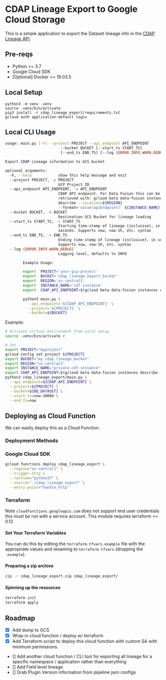 # CDAP Lineage Export to Google Cloud Storage
This is a simple application to export the Dataset lineage info in the
[CDAP Lineage API](https://docs.cdap.io/cdap/current/en/reference-manual/http-restful-api/metadata.html#H2481).


## Pre-reqs
- Python >= 3.7 
- Google Cloud SDK
- [Optional] Docker >= 19.03.5

## Local Setup
```
python3 -m venv .venv
source .venv/bin/activate
pip3 install -r cdap_lineage_export/requirements.txt
gcloud auth application-default login
```

## Local CLI Usage
```bash
usage: main.py [-h] --project PROJECT --api_endpoint API_ENDPOINT
                         --bucket BUCKET [--start_ts START_TS]
                         [--end_ts END_TS] [--log {ERROR,INFO,WARN,DEBUG}]

Export CDAP Lineage information to GCS bucket

optional arguments:
  -h, --help            show this help message and exit
  --project PROJECT, -p PROJECT
                        GCP Project ID
  --api_endpoint API_ENDPOINT, -a API_ENDPOINT
                        CDAP API endpoint. For Data Fusion this can be
                        retrieved with: gcloud beta data-fusion instances
                        describe --location=${REGION}
                        --format='value(apiEndpoint)' ${INSTANCE_NAME}
  --bucket BUCKET, -b BUCKET
                        Destination GCS Bucket for lineage loading
  --start_ts START_TS, -s START_TS
                        Starting time-stamp of lineage (inclusive), in
                        seconds. Supports now, now-1h, etc. syntax
  --end_ts END_TS, -e END_TS
                        Ending time-stamp of lineage (inclusive), in seconds.
                        Supports now, now-1h, etc. syntax
  --log {ERROR,INFO,WARN,DEBUG}
                        Logging level, defaults to INFO

        Example Usage: 

        export  PROJECT='your-gcp-project'
        export  BUCKET='cdap_lineage_export_bucket'
        export  REGION='us-central1'
        export  INSTANCE_NAME='cdf-instance'
        export  CDAP_API_ENDPOINT=$(gcloud beta data-fusion instances describe --location=${REGION} --format='value(apiEndpoint)' ${INSTANCE_NAME})

        python3 main.py \
          --api_endpoint='${CDAP_API_ENDPOINT}' \
          --project='${PROJECT}' \
          --bucket=${BUCKET}
```

Example: 

```bash
# Activate virtual environment from Local Setup
source .venv/bin/activate #

# Set 
export PROJECT="myproject"
gcloud config set project ${PROJECT}
export BUCKET="my_cdap_lineage_bucket"
export REGION="us-central1"
export INSTANCE_NAME="private-cdf-instance"
export CDAP_API_ENDPOINT=$(gcloud beta data-fusion instances describe --location=${REGION} --format="value(apiEndpoint)" ${INSTANCE_NAME})
python3 cdap_lineage_export/main.py \
  --api_endpoint=${CDAP_API_ENDPOINT} \
  --project=${PROJECT} \
  --bucket=${BQ_DATASET} \
  --start_ts=now-1000d \
  --end_ts=now
```

## Deploying as Cloud Function
We can easily deploy this as a Cloud Function.


### Deployment Methods

### Google Cloud SDK

```bash
gcloud functions deploy cdap_lineage_export \
  --region="us-central1" \
  --trigger-http \
  --runtime="python37" \
  --source="./cdap_lineage_export" \
  --entry-point="handle_http" 
```

### Terraform
Note `cloudfunctions.googleapis.com` does not support end user credentials this *must* be run with a service account.
This module requires terraform >= 0.12

#### Set Your Terraform Variables
You can do this by editing the `terraform.tfvars.example` file with the appropriate values and renaming to `terraform.tfvars` (dropping the `.example`).

#### Preparing a zip archive
```bash
zip -r cdap_lineage_export.zip cdap_lineage_export/
```

#### Spinning up the resources
```bash
terraform init
terraform apply
```

## Roadmap
- [x] Add dump to GCS
- [x] Wrap in cloud function / deploy w/ terraform
- [x] Add Terraform script to deploy this cloud function with custom SA with minimum permissions.
- [] Add another cloud function / CLI tool for exporting all lineage for a specific namespace /  applicaiton rather than everything
- [] Add Field level lineage  
- [] Grab Plugin Version information from pipeline json configs

